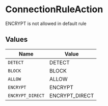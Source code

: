 # ConnectionRuleAction

ENCRYPT is not allowed in default rule


## Values

| Name             | Value            |
| ---------------- | ---------------- |
| `DETECT`         | DETECT           |
| `BLOCK`          | BLOCK            |
| `ALLOW`          | ALLOW            |
| `ENCRYPT`        | ENCRYPT          |
| `ENCRYPT_DIRECT` | ENCRYPT_DIRECT   |